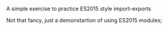 A simple exercise to practice ES2015 style import-exports

Not that fancy, just a demonstartion of using ES2015 modules;